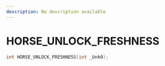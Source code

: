```yaml
---
description: No description available 
---
```


# HORSE_UNLOCK_FRESHNESS

```cpp
int HORSE_UNLOCK_FRESHNESS(int _Unk0);
```